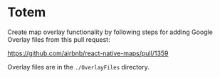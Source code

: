 # Totem

Create map overlay functionality by following steps for adding Google Overlay files from this pull request:

https://github.com/airbnb/react-native-maps/pull/1359

Overlay files are in the `./OverlayFiles` directory.
